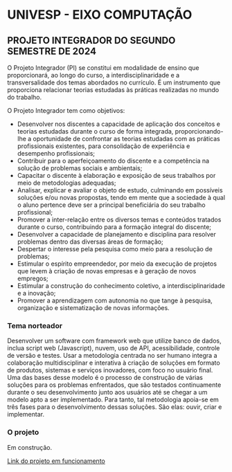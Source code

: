# UNIVESP - EIXO COMPUTAÇÃO
## PROJETO INTEGRADOR DO SEGUNDO SEMESTRE DE 2024

O Projeto Integrador (PI) se constitui em modalidade de ensino que proporcionará, ao longo do curso, a interdisciplinaridade e a transversalidade dos temas abordados no currículo. É um instrumento que proporciona
relacionar teorias estudadas às práticas realizadas no mundo do trabalho.

O Projeto Integrador tem como objetivos:

* Desenvolver nos discentes a capacidade de aplicação dos conceitos e teorias estudadas
durante o curso de forma integrada, proporcionando-lhe a oportunidade de confrontar as
teorias estudadas com as práticas profissionais existentes, para consolidação de experiência e desempenho profissionais;
* Contribuir para o aperfeiçoamento do discente e a competência na solução de problemas
sociais e ambientais;
* Capacitar o discente à elaboração e exposição de seus trabalhos por meio de metodologias
adequadas;
* Analisar, explicar e avaliar o objeto de estudo, culminando em possíveis soluções e/ou novas propostas, tendo em mente que a sociedade à qual o aluno pertence deve ser a principal beneficiária do seu trabalho profissional;
* Promover a inter-relação entre os diversos temas e conteúdos tratados durante o curso,
contribuindo para a formação integral do discente;
* Desenvolver a capacidade de planejamento e disciplina para resolver problemas dentro das
diversas áreas de formação;
* Despertar o interesse pela pesquisa como meio para a resolução de problemas;
* Estimular o espírito empreendedor, por meio da execução de projetos que levem à criação
de novas empresas e à geração de novos empregos;
* Estimular a construção do conhecimento coletivo, a interdisciplinaridade e a inovação;
* Promover a aprendizagem com autonomia no que tange à pesquisa, organização e sistematização de novas informações.

### Tema norteador

Desenvolver um software com framework web que utilize banco de dados, inclua script web (Javascript), nuvem, uso de API, acessibilidade, controle de versão e testes.
Usar a metodologia centrada no ser humano integra a colaboração multidisciplinar e interativa à criação de soluções em formato de produtos, sistemas e serviços inovadores, com foco no usuário final. Uma das bases
desse modelo é o processo de construção de várias soluções para os problemas enfrentados, que são testados continuamente durante o seu desenvolvimento junto aos usuários até se chegar a um modelo apto a
ser implementado.
Para tanto, tal metodologia apoia-se em três fases para o desenvolvimento dessas soluções. São elas: ouvir,
criar e implementar.

### O projeto

Em construção.

[Link do projeto em funcionamento](https://literary-lira-pi-univesp-2024-s2-t8-dd44bae0.koyeb.app/)
